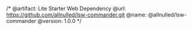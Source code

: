 /*
  @artifact:  Lite Starter Web Dependency
  @url:       https://github.com/allnulled/lsw-commander.git
  @name:      @allnulled/lsw-commander
  @version:   1.0.0
*/
